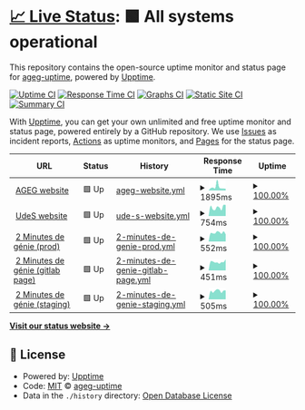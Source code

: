 # [📈 Live Status](https://ageg-uptime.github.io/ageg-uptime.github.io): <!--live status--> **🟩 All systems operational**

This repository contains the open-source uptime monitor and status page for [ageg-uptime](https://ageg-uptime.github.io/ageg-uptime.github.io), powered by [Upptime](https://github.com/upptime/upptime).

[![Uptime CI](https://github.com/ageg-uptime/ageg-uptime.github.io/workflows/Uptime%20CI/badge.svg)](https://github.com/ageg-uptime/ageg-uptime.github.io/actions?query=workflow%3A%22Uptime+CI%22)
[![Response Time CI](https://github.com/ageg-uptime/ageg-uptime.github.io/workflows/Response%20Time%20CI/badge.svg)](https://github.com/ageg-uptime/ageg-uptime.github.io/actions?query=workflow%3A%22Response+Time+CI%22)
[![Graphs CI](https://github.com/ageg-uptime/ageg-uptime.github.io/workflows/Graphs%20CI/badge.svg)](https://github.com/ageg-uptime/ageg-uptime.github.io/actions?query=workflow%3A%22Graphs+CI%22)
[![Static Site CI](https://github.com/ageg-uptime/ageg-uptime.github.io/workflows/Static%20Site%20CI/badge.svg)](https://github.com/ageg-uptime/ageg-uptime.github.io/actions?query=workflow%3A%22Static+Site+CI%22)
[![Summary CI](https://github.com/ageg-uptime/ageg-uptime.github.io/workflows/Summary%20CI/badge.svg)](https://github.com/ageg-uptime/ageg-uptime.github.io/actions?query=workflow%3A%22Summary+CI%22)

With [Upptime](https://upptime.js.org), you can get your own unlimited and free uptime monitor and status page, powered entirely by a GitHub repository. We use [Issues](https://github.com/ageg-uptime/ageg-uptime.github.io/issues) as incident reports, [Actions](https://github.com/ageg-uptime/ageg-uptime.github.io/actions) as uptime monitors, and [Pages](https://ageg-uptime.github.io/ageg-uptime.github.io) for the status page.

<!--start: status pages-->
<!-- This summary is generated by Upptime (https://github.com/upptime/upptime) -->
<!-- Do not edit this manually, your changes will be overwritten -->
<!-- prettier-ignore -->
| URL | Status | History | Response Time | Uptime |
| --- | ------ | ------- | ------------- | ------ |
| <img alt="" src="https://favicons.githubusercontent.com/www.ageg.ca" height="13"> [AGEG website](https://www.ageg.ca/) | 🟩 Up | [ageg-website.yml](https://github.com/ageg-uptime/uptime/commits/HEAD/history/ageg-website.yml) | <details><summary><img alt="Response time graph" src="./graphs/ageg-website/response-time-week.png" height="20"> 1895ms</summary><br><a href="https://ageg-uptime.github.io/uptime/history/ageg-website"><img alt="Response time 1895" src="https://img.shields.io/endpoint?url=https%3A%2F%2Fraw.githubusercontent.com%2Fageg-uptime%2Fuptime%2FHEAD%2Fapi%2Fageg-website%2Fresponse-time.json"></a><br><a href="https://ageg-uptime.github.io/uptime/history/ageg-website"><img alt="24-hour response time 1895" src="https://img.shields.io/endpoint?url=https%3A%2F%2Fraw.githubusercontent.com%2Fageg-uptime%2Fuptime%2FHEAD%2Fapi%2Fageg-website%2Fresponse-time-day.json"></a><br><a href="https://ageg-uptime.github.io/uptime/history/ageg-website"><img alt="7-day response time 1895" src="https://img.shields.io/endpoint?url=https%3A%2F%2Fraw.githubusercontent.com%2Fageg-uptime%2Fuptime%2FHEAD%2Fapi%2Fageg-website%2Fresponse-time-week.json"></a><br><a href="https://ageg-uptime.github.io/uptime/history/ageg-website"><img alt="30-day response time 1895" src="https://img.shields.io/endpoint?url=https%3A%2F%2Fraw.githubusercontent.com%2Fageg-uptime%2Fuptime%2FHEAD%2Fapi%2Fageg-website%2Fresponse-time-month.json"></a><br><a href="https://ageg-uptime.github.io/uptime/history/ageg-website"><img alt="1-year response time 1895" src="https://img.shields.io/endpoint?url=https%3A%2F%2Fraw.githubusercontent.com%2Fageg-uptime%2Fuptime%2FHEAD%2Fapi%2Fageg-website%2Fresponse-time-year.json"></a></details> | <details><summary><a href="https://ageg-uptime.github.io/uptime/history/ageg-website">100.00%</a></summary><a href="https://ageg-uptime.github.io/uptime/history/ageg-website"><img alt="All-time uptime 100.00%" src="https://img.shields.io/endpoint?url=https%3A%2F%2Fraw.githubusercontent.com%2Fageg-uptime%2Fuptime%2FHEAD%2Fapi%2Fageg-website%2Fuptime.json"></a><br><a href="https://ageg-uptime.github.io/uptime/history/ageg-website"><img alt="24-hour uptime 100.00%" src="https://img.shields.io/endpoint?url=https%3A%2F%2Fraw.githubusercontent.com%2Fageg-uptime%2Fuptime%2FHEAD%2Fapi%2Fageg-website%2Fuptime-day.json"></a><br><a href="https://ageg-uptime.github.io/uptime/history/ageg-website"><img alt="7-day uptime 100.00%" src="https://img.shields.io/endpoint?url=https%3A%2F%2Fraw.githubusercontent.com%2Fageg-uptime%2Fuptime%2FHEAD%2Fapi%2Fageg-website%2Fuptime-week.json"></a><br><a href="https://ageg-uptime.github.io/uptime/history/ageg-website"><img alt="30-day uptime 100.00%" src="https://img.shields.io/endpoint?url=https%3A%2F%2Fraw.githubusercontent.com%2Fageg-uptime%2Fuptime%2FHEAD%2Fapi%2Fageg-website%2Fuptime-month.json"></a><br><a href="https://ageg-uptime.github.io/uptime/history/ageg-website"><img alt="1-year uptime 100.00%" src="https://img.shields.io/endpoint?url=https%3A%2F%2Fraw.githubusercontent.com%2Fageg-uptime%2Fuptime%2FHEAD%2Fapi%2Fageg-website%2Fuptime-year.json"></a></details>
| <img alt="" src="https://favicons.githubusercontent.com/www.usherbrooke.ca" height="13"> [UdeS website](https://www.usherbrooke.ca/) | 🟩 Up | [ude-s-website.yml](https://github.com/ageg-uptime/uptime/commits/HEAD/history/ude-s-website.yml) | <details><summary><img alt="Response time graph" src="./graphs/ude-s-website/response-time-week.png" height="20"> 754ms</summary><br><a href="https://ageg-uptime.github.io/uptime/history/ude-s-website"><img alt="Response time 754" src="https://img.shields.io/endpoint?url=https%3A%2F%2Fraw.githubusercontent.com%2Fageg-uptime%2Fuptime%2FHEAD%2Fapi%2Fude-s-website%2Fresponse-time.json"></a><br><a href="https://ageg-uptime.github.io/uptime/history/ude-s-website"><img alt="24-hour response time 754" src="https://img.shields.io/endpoint?url=https%3A%2F%2Fraw.githubusercontent.com%2Fageg-uptime%2Fuptime%2FHEAD%2Fapi%2Fude-s-website%2Fresponse-time-day.json"></a><br><a href="https://ageg-uptime.github.io/uptime/history/ude-s-website"><img alt="7-day response time 754" src="https://img.shields.io/endpoint?url=https%3A%2F%2Fraw.githubusercontent.com%2Fageg-uptime%2Fuptime%2FHEAD%2Fapi%2Fude-s-website%2Fresponse-time-week.json"></a><br><a href="https://ageg-uptime.github.io/uptime/history/ude-s-website"><img alt="30-day response time 754" src="https://img.shields.io/endpoint?url=https%3A%2F%2Fraw.githubusercontent.com%2Fageg-uptime%2Fuptime%2FHEAD%2Fapi%2Fude-s-website%2Fresponse-time-month.json"></a><br><a href="https://ageg-uptime.github.io/uptime/history/ude-s-website"><img alt="1-year response time 754" src="https://img.shields.io/endpoint?url=https%3A%2F%2Fraw.githubusercontent.com%2Fageg-uptime%2Fuptime%2FHEAD%2Fapi%2Fude-s-website%2Fresponse-time-year.json"></a></details> | <details><summary><a href="https://ageg-uptime.github.io/uptime/history/ude-s-website">100.00%</a></summary><a href="https://ageg-uptime.github.io/uptime/history/ude-s-website"><img alt="All-time uptime 100.00%" src="https://img.shields.io/endpoint?url=https%3A%2F%2Fraw.githubusercontent.com%2Fageg-uptime%2Fuptime%2FHEAD%2Fapi%2Fude-s-website%2Fuptime.json"></a><br><a href="https://ageg-uptime.github.io/uptime/history/ude-s-website"><img alt="24-hour uptime 100.00%" src="https://img.shields.io/endpoint?url=https%3A%2F%2Fraw.githubusercontent.com%2Fageg-uptime%2Fuptime%2FHEAD%2Fapi%2Fude-s-website%2Fuptime-day.json"></a><br><a href="https://ageg-uptime.github.io/uptime/history/ude-s-website"><img alt="7-day uptime 100.00%" src="https://img.shields.io/endpoint?url=https%3A%2F%2Fraw.githubusercontent.com%2Fageg-uptime%2Fuptime%2FHEAD%2Fapi%2Fude-s-website%2Fuptime-week.json"></a><br><a href="https://ageg-uptime.github.io/uptime/history/ude-s-website"><img alt="30-day uptime 100.00%" src="https://img.shields.io/endpoint?url=https%3A%2F%2Fraw.githubusercontent.com%2Fageg-uptime%2Fuptime%2FHEAD%2Fapi%2Fude-s-website%2Fuptime-month.json"></a><br><a href="https://ageg-uptime.github.io/uptime/history/ude-s-website"><img alt="1-year uptime 100.00%" src="https://img.shields.io/endpoint?url=https%3A%2F%2Fraw.githubusercontent.com%2Fageg-uptime%2Fuptime%2FHEAD%2Fapi%2Fude-s-website%2Fuptime-year.json"></a></details>
| <img alt="" src="https://favicons.githubusercontent.com/2mdg.ageg.ca" height="13"> [2 Minutes de génie (prod)](https://2mdg.ageg.ca/) | 🟩 Up | [2-minutes-de-genie-prod.yml](https://github.com/ageg-uptime/uptime/commits/HEAD/history/2-minutes-de-genie-prod.yml) | <details><summary><img alt="Response time graph" src="./graphs/2-minutes-de-genie-prod/response-time-week.png" height="20"> 552ms</summary><br><a href="https://ageg-uptime.github.io/uptime/history/2-minutes-de-genie-prod"><img alt="Response time 552" src="https://img.shields.io/endpoint?url=https%3A%2F%2Fraw.githubusercontent.com%2Fageg-uptime%2Fuptime%2FHEAD%2Fapi%2F2-minutes-de-genie-prod%2Fresponse-time.json"></a><br><a href="https://ageg-uptime.github.io/uptime/history/2-minutes-de-genie-prod"><img alt="24-hour response time 552" src="https://img.shields.io/endpoint?url=https%3A%2F%2Fraw.githubusercontent.com%2Fageg-uptime%2Fuptime%2FHEAD%2Fapi%2F2-minutes-de-genie-prod%2Fresponse-time-day.json"></a><br><a href="https://ageg-uptime.github.io/uptime/history/2-minutes-de-genie-prod"><img alt="7-day response time 552" src="https://img.shields.io/endpoint?url=https%3A%2F%2Fraw.githubusercontent.com%2Fageg-uptime%2Fuptime%2FHEAD%2Fapi%2F2-minutes-de-genie-prod%2Fresponse-time-week.json"></a><br><a href="https://ageg-uptime.github.io/uptime/history/2-minutes-de-genie-prod"><img alt="30-day response time 552" src="https://img.shields.io/endpoint?url=https%3A%2F%2Fraw.githubusercontent.com%2Fageg-uptime%2Fuptime%2FHEAD%2Fapi%2F2-minutes-de-genie-prod%2Fresponse-time-month.json"></a><br><a href="https://ageg-uptime.github.io/uptime/history/2-minutes-de-genie-prod"><img alt="1-year response time 552" src="https://img.shields.io/endpoint?url=https%3A%2F%2Fraw.githubusercontent.com%2Fageg-uptime%2Fuptime%2FHEAD%2Fapi%2F2-minutes-de-genie-prod%2Fresponse-time-year.json"></a></details> | <details><summary><a href="https://ageg-uptime.github.io/uptime/history/2-minutes-de-genie-prod">100.00%</a></summary><a href="https://ageg-uptime.github.io/uptime/history/2-minutes-de-genie-prod"><img alt="All-time uptime 100.00%" src="https://img.shields.io/endpoint?url=https%3A%2F%2Fraw.githubusercontent.com%2Fageg-uptime%2Fuptime%2FHEAD%2Fapi%2F2-minutes-de-genie-prod%2Fuptime.json"></a><br><a href="https://ageg-uptime.github.io/uptime/history/2-minutes-de-genie-prod"><img alt="24-hour uptime 100.00%" src="https://img.shields.io/endpoint?url=https%3A%2F%2Fraw.githubusercontent.com%2Fageg-uptime%2Fuptime%2FHEAD%2Fapi%2F2-minutes-de-genie-prod%2Fuptime-day.json"></a><br><a href="https://ageg-uptime.github.io/uptime/history/2-minutes-de-genie-prod"><img alt="7-day uptime 100.00%" src="https://img.shields.io/endpoint?url=https%3A%2F%2Fraw.githubusercontent.com%2Fageg-uptime%2Fuptime%2FHEAD%2Fapi%2F2-minutes-de-genie-prod%2Fuptime-week.json"></a><br><a href="https://ageg-uptime.github.io/uptime/history/2-minutes-de-genie-prod"><img alt="30-day uptime 100.00%" src="https://img.shields.io/endpoint?url=https%3A%2F%2Fraw.githubusercontent.com%2Fageg-uptime%2Fuptime%2FHEAD%2Fapi%2F2-minutes-de-genie-prod%2Fuptime-month.json"></a><br><a href="https://ageg-uptime.github.io/uptime/history/2-minutes-de-genie-prod"><img alt="1-year uptime 100.00%" src="https://img.shields.io/endpoint?url=https%3A%2F%2Fraw.githubusercontent.com%2Fageg-uptime%2Fuptime%2FHEAD%2Fapi%2F2-minutes-de-genie-prod%2Fuptime-year.json"></a></details>
| <img alt="" src="https://favicons.githubusercontent.com/2mdg.gitlab.io" height="13"> [2 Minutes de génie (gitlab page)](https://2mdg.gitlab.io/) | 🟩 Up | [2-minutes-de-genie-gitlab-page.yml](https://github.com/ageg-uptime/uptime/commits/HEAD/history/2-minutes-de-genie-gitlab-page.yml) | <details><summary><img alt="Response time graph" src="./graphs/2-minutes-de-genie-gitlab-page/response-time-week.png" height="20"> 451ms</summary><br><a href="https://ageg-uptime.github.io/uptime/history/2-minutes-de-genie-gitlab-page"><img alt="Response time 451" src="https://img.shields.io/endpoint?url=https%3A%2F%2Fraw.githubusercontent.com%2Fageg-uptime%2Fuptime%2FHEAD%2Fapi%2F2-minutes-de-genie-gitlab-page%2Fresponse-time.json"></a><br><a href="https://ageg-uptime.github.io/uptime/history/2-minutes-de-genie-gitlab-page"><img alt="24-hour response time 451" src="https://img.shields.io/endpoint?url=https%3A%2F%2Fraw.githubusercontent.com%2Fageg-uptime%2Fuptime%2FHEAD%2Fapi%2F2-minutes-de-genie-gitlab-page%2Fresponse-time-day.json"></a><br><a href="https://ageg-uptime.github.io/uptime/history/2-minutes-de-genie-gitlab-page"><img alt="7-day response time 451" src="https://img.shields.io/endpoint?url=https%3A%2F%2Fraw.githubusercontent.com%2Fageg-uptime%2Fuptime%2FHEAD%2Fapi%2F2-minutes-de-genie-gitlab-page%2Fresponse-time-week.json"></a><br><a href="https://ageg-uptime.github.io/uptime/history/2-minutes-de-genie-gitlab-page"><img alt="30-day response time 451" src="https://img.shields.io/endpoint?url=https%3A%2F%2Fraw.githubusercontent.com%2Fageg-uptime%2Fuptime%2FHEAD%2Fapi%2F2-minutes-de-genie-gitlab-page%2Fresponse-time-month.json"></a><br><a href="https://ageg-uptime.github.io/uptime/history/2-minutes-de-genie-gitlab-page"><img alt="1-year response time 451" src="https://img.shields.io/endpoint?url=https%3A%2F%2Fraw.githubusercontent.com%2Fageg-uptime%2Fuptime%2FHEAD%2Fapi%2F2-minutes-de-genie-gitlab-page%2Fresponse-time-year.json"></a></details> | <details><summary><a href="https://ageg-uptime.github.io/uptime/history/2-minutes-de-genie-gitlab-page">100.00%</a></summary><a href="https://ageg-uptime.github.io/uptime/history/2-minutes-de-genie-gitlab-page"><img alt="All-time uptime 100.00%" src="https://img.shields.io/endpoint?url=https%3A%2F%2Fraw.githubusercontent.com%2Fageg-uptime%2Fuptime%2FHEAD%2Fapi%2F2-minutes-de-genie-gitlab-page%2Fuptime.json"></a><br><a href="https://ageg-uptime.github.io/uptime/history/2-minutes-de-genie-gitlab-page"><img alt="24-hour uptime 100.00%" src="https://img.shields.io/endpoint?url=https%3A%2F%2Fraw.githubusercontent.com%2Fageg-uptime%2Fuptime%2FHEAD%2Fapi%2F2-minutes-de-genie-gitlab-page%2Fuptime-day.json"></a><br><a href="https://ageg-uptime.github.io/uptime/history/2-minutes-de-genie-gitlab-page"><img alt="7-day uptime 100.00%" src="https://img.shields.io/endpoint?url=https%3A%2F%2Fraw.githubusercontent.com%2Fageg-uptime%2Fuptime%2FHEAD%2Fapi%2F2-minutes-de-genie-gitlab-page%2Fuptime-week.json"></a><br><a href="https://ageg-uptime.github.io/uptime/history/2-minutes-de-genie-gitlab-page"><img alt="30-day uptime 100.00%" src="https://img.shields.io/endpoint?url=https%3A%2F%2Fraw.githubusercontent.com%2Fageg-uptime%2Fuptime%2FHEAD%2Fapi%2F2-minutes-de-genie-gitlab-page%2Fuptime-month.json"></a><br><a href="https://ageg-uptime.github.io/uptime/history/2-minutes-de-genie-gitlab-page"><img alt="1-year uptime 100.00%" src="https://img.shields.io/endpoint?url=https%3A%2F%2Fraw.githubusercontent.com%2Fageg-uptime%2Fuptime%2FHEAD%2Fapi%2F2-minutes-de-genie-gitlab-page%2Fuptime-year.json"></a></details>
| <img alt="" src="https://favicons.githubusercontent.com/2mdgstaging.gitlab.io" height="13"> [2 Minutes de génie (staging)](https://2mdgstaging.gitlab.io/) | 🟩 Up | [2-minutes-de-genie-staging.yml](https://github.com/ageg-uptime/uptime/commits/HEAD/history/2-minutes-de-genie-staging.yml) | <details><summary><img alt="Response time graph" src="./graphs/2-minutes-de-genie-staging/response-time-week.png" height="20"> 505ms</summary><br><a href="https://ageg-uptime.github.io/uptime/history/2-minutes-de-genie-staging"><img alt="Response time 505" src="https://img.shields.io/endpoint?url=https%3A%2F%2Fraw.githubusercontent.com%2Fageg-uptime%2Fuptime%2FHEAD%2Fapi%2F2-minutes-de-genie-staging%2Fresponse-time.json"></a><br><a href="https://ageg-uptime.github.io/uptime/history/2-minutes-de-genie-staging"><img alt="24-hour response time 505" src="https://img.shields.io/endpoint?url=https%3A%2F%2Fraw.githubusercontent.com%2Fageg-uptime%2Fuptime%2FHEAD%2Fapi%2F2-minutes-de-genie-staging%2Fresponse-time-day.json"></a><br><a href="https://ageg-uptime.github.io/uptime/history/2-minutes-de-genie-staging"><img alt="7-day response time 505" src="https://img.shields.io/endpoint?url=https%3A%2F%2Fraw.githubusercontent.com%2Fageg-uptime%2Fuptime%2FHEAD%2Fapi%2F2-minutes-de-genie-staging%2Fresponse-time-week.json"></a><br><a href="https://ageg-uptime.github.io/uptime/history/2-minutes-de-genie-staging"><img alt="30-day response time 505" src="https://img.shields.io/endpoint?url=https%3A%2F%2Fraw.githubusercontent.com%2Fageg-uptime%2Fuptime%2FHEAD%2Fapi%2F2-minutes-de-genie-staging%2Fresponse-time-month.json"></a><br><a href="https://ageg-uptime.github.io/uptime/history/2-minutes-de-genie-staging"><img alt="1-year response time 505" src="https://img.shields.io/endpoint?url=https%3A%2F%2Fraw.githubusercontent.com%2Fageg-uptime%2Fuptime%2FHEAD%2Fapi%2F2-minutes-de-genie-staging%2Fresponse-time-year.json"></a></details> | <details><summary><a href="https://ageg-uptime.github.io/uptime/history/2-minutes-de-genie-staging">100.00%</a></summary><a href="https://ageg-uptime.github.io/uptime/history/2-minutes-de-genie-staging"><img alt="All-time uptime 100.00%" src="https://img.shields.io/endpoint?url=https%3A%2F%2Fraw.githubusercontent.com%2Fageg-uptime%2Fuptime%2FHEAD%2Fapi%2F2-minutes-de-genie-staging%2Fuptime.json"></a><br><a href="https://ageg-uptime.github.io/uptime/history/2-minutes-de-genie-staging"><img alt="24-hour uptime 100.00%" src="https://img.shields.io/endpoint?url=https%3A%2F%2Fraw.githubusercontent.com%2Fageg-uptime%2Fuptime%2FHEAD%2Fapi%2F2-minutes-de-genie-staging%2Fuptime-day.json"></a><br><a href="https://ageg-uptime.github.io/uptime/history/2-minutes-de-genie-staging"><img alt="7-day uptime 100.00%" src="https://img.shields.io/endpoint?url=https%3A%2F%2Fraw.githubusercontent.com%2Fageg-uptime%2Fuptime%2FHEAD%2Fapi%2F2-minutes-de-genie-staging%2Fuptime-week.json"></a><br><a href="https://ageg-uptime.github.io/uptime/history/2-minutes-de-genie-staging"><img alt="30-day uptime 100.00%" src="https://img.shields.io/endpoint?url=https%3A%2F%2Fraw.githubusercontent.com%2Fageg-uptime%2Fuptime%2FHEAD%2Fapi%2F2-minutes-de-genie-staging%2Fuptime-month.json"></a><br><a href="https://ageg-uptime.github.io/uptime/history/2-minutes-de-genie-staging"><img alt="1-year uptime 100.00%" src="https://img.shields.io/endpoint?url=https%3A%2F%2Fraw.githubusercontent.com%2Fageg-uptime%2Fuptime%2FHEAD%2Fapi%2F2-minutes-de-genie-staging%2Fuptime-year.json"></a></details>

<!--end: status pages-->

[**Visit our status website →**](https://ageg-uptime.github.io/ageg-uptime.github.io)

## 📄 License

- Powered by: [Upptime](https://github.com/upptime/upptime)
- Code: [MIT](./LICENSE) © [ageg-uptime](https://ageg-uptime.github.io/ageg-uptime.github.io)
- Data in the `./history` directory: [Open Database License](https://opendatacommons.org/licenses/odbl/1-0/)
